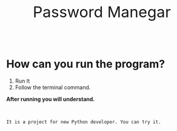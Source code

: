 <p style="font-size:40px;text-align:center">Password Manegar</p>

<br>

# How can you run the program?
<ol>
<li>Run It
<li>Follow the terminal command.
</ol>

<b>After running you will understand.</b>

<br>

```txt
It is a project for new Python developer. You can try it. 
``` 

<h3 style="text-aligh:"></h3>

